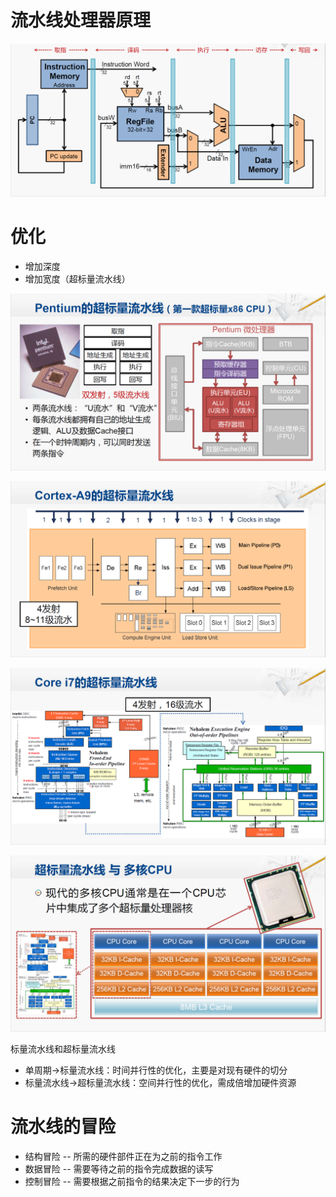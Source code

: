 # 流水线处理器原理
![enter image description here](https://github.com/benxwen/Notes/raw/master/Computer%20organization/Snipaste_2020-05-09_18-35-40.png)
# 优化
- 增加深度
- 增加宽度（超标量流水线）

![enter image description here](https://github.com/benxwen/Notes/raw/master/Computer%20organization/Snipaste_2020-05-09_18-42-33.png)

![enter image description here](https://github.com/benxwen/Notes/raw/master/Computer%20organization/Snipaste_2020-05-09_18-42-43.png)

![enter image description here](https://github.com/benxwen/Notes/raw/master/Computer%20organization/Snipaste_2020-05-09_18-42-49.png)

![enter image description here](https://github.com/benxwen/Notes/raw/master/Computer%20organization/Snipaste_2020-05-09_18-44-30.png)

标量流水线和超标量流水线
- 单周期→标量流水线：时间并行性的优化，主要是对现有硬件的切分
- 标量流水线→超标量流水线：空间并行性的优化，需成倍增加硬件资源
# 流水线的冒险
- 结构冒险
-- 所需的硬件部件正在为之前的指令工作
- 数据冒险
-- 需要等待之前的指令完成数据的读写
- 控制冒险
-- 需要根据之前指令的结果决定下一步的行为
<!--stackedit_data:
eyJoaXN0b3J5IjpbNzE0NzIxNTAxLDE0MTk5MDkzNjIsMTM1OD
YxMjkyNCw3MzA5OTgxMTZdfQ==
-->